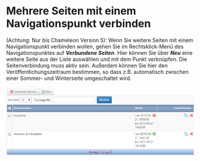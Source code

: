 # Mehrere Seiten mit einem Navigationspunkt verbinden

(Achtung: Nur bis Chameleon Version 5):
Wenn Sie weitere Seiten mit einem Navigationspunkt verbinden wollen, gehen Sie im Rechtsklick-Menü des Navigationspunktes auf ***Verbundene Seiten***. Hier können Sie über ***Neu*** eine weitere Seite aus der Liste auswählen und mit dem Punkt verknüpfen. Die Seitenverbindung muss aktiv sein. Außerdem können Sie hier den Veröffentlichungszeitraum bestimmen, so dass z.B. automatisch zwischen einer Sommer- und Winterseite umgeschaltet wird.

![](bild22.png)

